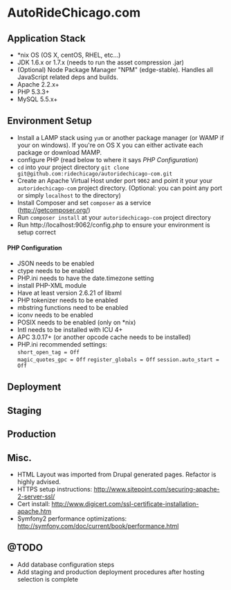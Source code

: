 # AutoRideChicago.com
## Application Stack
- *nix OS (OS X, centOS, RHEL, etc...)
- JDK 1.6.x or 1.7.x (needs to run the asset compression .jar)
- (Optional) Node Package Manager "NPM" (edge-stable). Handles all JavaScript related deps and builds.
- Apache 2.2.x+
- PHP 5.3.3+
- MySQL 5.5.x+

## Environment Setup
- Install a LAMP stack using `yum` or another package manager (or WAMP if your on windows). If you're on OS X you can either activate each package or download MAMP.
 - configure PHP (read below to where it says _PHP Configuration_)
- `cd` into your project directory `git clone git@github.com:ridechicago/autoridechicago-com.git`
- Create an Apache Virtual Host under port `9062` and point it your your `autoridechicago-com` project directory. (Optional: you can point any port or simply `localhost` to the directory)
- Install Composer and set `composer` as a service (http://getcomposer.org/)
- Run `composer install` at your `autoridechicago-com` project directory
- Run http://localhost:9062/config.php to ensure your environment is setup correct

#### PHP Configuration
 - JSON needs to be enabled
 - ctype needs to be enabled
 - PHP.ini needs to have the date.timezone setting
 - install PHP-XML module
 - Have at least version 2.6.21 of libxml
 - PHP tokenizer needs to be enabled
 - mbstring functions need to be enabled
 - iconv needs to be enabled
 - POSIX needs to be enabled (only on *nix)
 - Intl needs to be installed with ICU 4+
 - APC 3.0.17+ (or another opcode cache needs to be installed)
 - PHP.ini recommended settings:	
   `short_open_tag = Off`		
   `magic_quotes_gpc = Off`	
   `register_globals = Off`	
   `session.auto_start = Off`	

## Deployment

## Staging

## Production

## Misc.
- HTML Layout was imported from Drupal generated pages. Refactor is highly advised.
- HTTPS setup instructions: http://www.sitepoint.com/securing-apache-2-server-ssl/
- Cert install: http://www.digicert.com/ssl-certificate-installation-apache.htm
- Symfony2 performance optimizations: http://symfony.com/doc/current/book/performance.html

## @TODO
- Add database configuration steps
- Add staging and production deployment procedures after hosting selection is complete